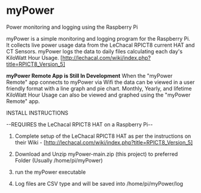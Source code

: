 # myPower
Power monitoring and logging using the Raspberry Pi

myPower is a simple monitoring and logging program for the Raspberry Pi. It collects live power usage data from the LeChacal RPICT8 current HAT and CT Sensors. myPower logs the data to daily files calculating each day's KiloWatt Hour Usage. [http://lechacal.com/wiki/index.php?title=RPICT8_Version_5]

**myPower Remote App is Still In Development**
When the "myPower Remote" app connects to myPower via Wifi the data can be viewed in a user friendly format with a line graph and pie chart. Monthly, Yearly, and lifetime KiloWatt Hour Usage can also be viewed and graphed using the "myPower Remote" app.

INSTALL INSTRUCTIONS

--REQUIRES the LeChacal RPICT8 HAT on a Raspberry Pi--

1. Complete setup of the LeChacal RPICT8 HAT as per the instructions on their Wiki -  [http://lechacal.com/wiki/index.php?title=RPICT8_Version_5]

2. Download and Unzip myPower-main.zip (this project) to preferred Folder (Usually /home/pi/myPower)

3. run the myPower executable

4. Log files are CSV type and will be saved into /home/pi/myPower/log
